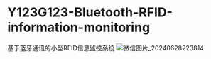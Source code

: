 # Y123G123-Bluetooth-RFID-information-monitoring
基于蓝牙通讯的小型RFID信息监控系统
![微信图片_20240628223814](https://github.com/Y123G123/Y123G123-Bluetooth-RFID-information-monitoring/assets/142648724/5b8d838f-504f-440c-a6a3-2e3aca3c4e95)
